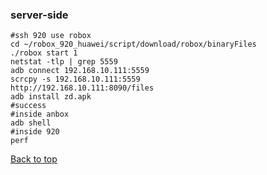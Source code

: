 ### server-side

```
#ssh 920 use robox
cd ~/robox_920_huawei/script/download/robox/binaryFiles
./robox start 1
netstat -tlp | grep 5559
adb connect 192.168.10.111:5559
scrcpy -s 192.168.10.111:5559
http://192.168.10.111:8090/files
adb install zd.apk
#success
#inside anbox
adb shell
#inside 920
perf

```

<a href="#top">Back to top</a>
